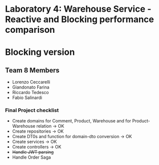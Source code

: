 # Laboratory 4: Warehouse Service - Reactive and Blocking performance comparison
# Blocking version

## Team 8 Members

* Lorenzo Ceccarelli
* Giandonato Farina
* Riccardo Tedesco
* Fabio Salinardi

### Final Project checklist
* Create domains for Comment, Product, Warehouse and for Product-Warehouse relation -> OK
* Create repositories -> OK
* Create DT0s and function for domain-dto conversion -> OK
* Create services -> OK
* Create controllers -> OK
* ~~Handle JWT parsing~~
* Handle Order Saga